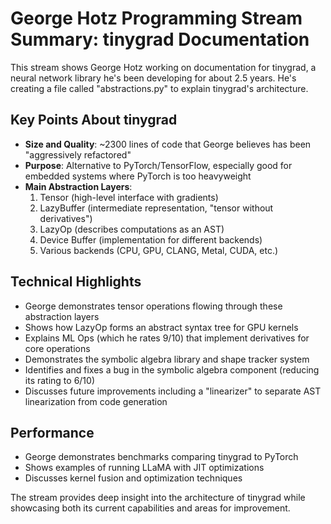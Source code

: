 # George Hotz Programming Stream Summary: tinygrad Documentation

This stream shows George Hotz working on documentation for tinygrad, a neural network library he's been developing for about 2.5 years. He's creating a file called "abstractions.py" to explain tinygrad's architecture.

## Key Points About tinygrad

- **Size and Quality**: ~2300 lines of code that George believes has been "aggressively refactored"
- **Purpose**: Alternative to PyTorch/TensorFlow, especially good for embedded systems where PyTorch is too heavyweight
- **Main Abstraction Layers**:
  1. Tensor (high-level interface with gradients)
  2. LazyBuffer (intermediate representation, "tensor without derivatives")
  3. LazyOp (describes computations as an AST)
  4. Device Buffer (implementation for different backends)
  5. Various backends (CPU, GPU, CLANG, Metal, CUDA, etc.)

## Technical Highlights

- George demonstrates tensor operations flowing through these abstraction layers
- Shows how LazyOp forms an abstract syntax tree for GPU kernels
- Explains ML Ops (which he rates 9/10) that implement derivatives for core operations
- Demonstrates the symbolic algebra library and shape tracker system
- Identifies and fixes a bug in the symbolic algebra component (reducing its rating to 6/10)
- Discusses future improvements including a "linearizer" to separate AST linearization from code generation

## Performance

- George demonstrates benchmarks comparing tinygrad to PyTorch
- Shows examples of running LLaMA with JIT optimizations
- Discusses kernel fusion and optimization techniques

The stream provides deep insight into the architecture of tinygrad while showcasing both its current capabilities and areas for improvement.